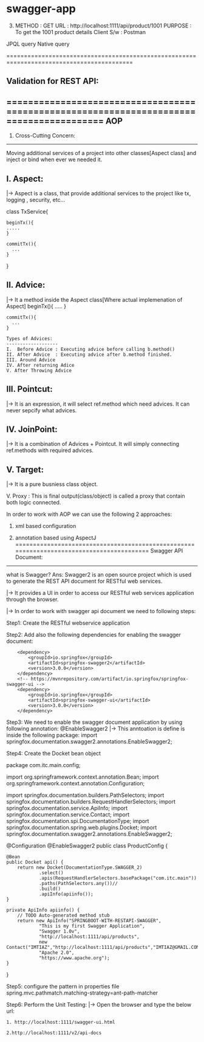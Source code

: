# swagger-app

3. 
   METHOD : GET
   URL    : http://localhost:1111/api/product/1001
   PURPOSE : To get the 1001 product details
   Client S/w : Postman





JPQL query
Native query


==========================================================================================

Validation for REST API:
--------------------------


========================================================================================
AOP
----
1. Cross-Cutting Concern:
-------------------------
Moving additional services of a project into other classes[Aspect class]  and inject or bind when ever we needed it.



I. Aspect:
----------
|-> Aspect is a class, that provide additional services to the project like tx, logging , security, etc...



class TxService{
	
	beginTx(){
    .....
	}

	commitTx(){
	  ...
	}
}


II. Advice:
----------
|-> It a method inside the Aspect class[Where actual implemenation of Aspect]
    beginTx(){
    .....
	}

	commitTx(){
	  ...
	}

	Types of Advices:
	-------------------
	I.  Before Advice : Executing advice before calling b.method()
	II. After Advice  : Executing advice after b.method finished.
	III. Around Advice
	IV. After returning Adice
	V. After Throwing Advice

III. Pointcut:
---------------
|-> It is an expression, it will select ref.method which need advices. It can never sepcify what advices.


IV. JoinPoint:
---------------
|-> It is a combination of Advices + Pointcut. It will simply connecting ref.methods
     with required advices.


 V. Target:
 -----------
 |-> It is a pure busniess class object.

 V. Proxy : This is final output(class/object) is called a proxy that contain
             both logic connected.



In order to work with  AOP we can use the following 2 approaches:

1. xml based configuration

2. annotation based using AspectJ
=========================================================================================
Swagger API Document:
----------------------
what is Swagger?
Ans:
Swagger2 is an open source project which is used to generate the REST API document
for RESTful web services.

|-> It provides a UI in order to access our RESTful web services application through
    the browser.

|-> In order to work with swagger api document we need to following steps:

Step1: Create the RESTful webservice application

Step2: Add also the following dependencies for enabling the swagger document:
<!-- https://mvnrepository.com/artifact/io.springfox/springfox-swagger2 -->
		<dependency>
			<groupId>io.springfox</groupId>
			<artifactId>springfox-swagger2</artifactId>
			<version>3.0.0</version>
		</dependency>
		<!-- https://mvnrepository.com/artifact/io.springfox/springfox-swagger-ui -->
		<dependency>
			<groupId>io.springfox</groupId>
			<artifactId>springfox-swagger-ui</artifactId>
			<version>3.0.0</version>
		</dependency>



Step3: We need to enable the swagger document application by using following annotation:
       @EnableSwagger2
       |-> This anntoation is define is inside the following package:
       import springfox.documentation.swagger2.annotations.EnableSwagger2;


Step4: Create the Docket bean object 

package com.itc.main.config;

import org.springframework.context.annotation.Bean;
import org.springframework.context.annotation.Configuration;

import springfox.documentation.builders.PathSelectors;
import springfox.documentation.builders.RequestHandlerSelectors;
import springfox.documentation.service.ApiInfo;
import springfox.documentation.service.Contact;
import springfox.documentation.spi.DocumentationType;
import springfox.documentation.spring.web.plugins.Docket;
import springfox.documentation.swagger2.annotations.EnableSwagger2;

@Configuration
@EnableSwagger2
public class ProductConfig {

	
	@Bean
	public Docket api() {
		return new Docket(DocumentationType.SWAGGER_2)
				.select()
				.apis(RequestHandlerSelectors.basePackage("com.itc.main"))
				.paths(PathSelectors.any())//
				.build()
				.apiInfo(apiinfo());
	}

	private ApiInfo apiinfo() {
		// TODO Auto-generated method stub
		return new ApiInfo("SPRINGBOOT-WITH-RESTAPI-SWAGGER", 
				"This is my first Swagger Application", 
				"Swagger 1.0v", 
				"http://localhost:1111/api/products", 
				new Contact("IMTIAZ","http://localhost:1111/api/products","IMTIAZ@GMAIL.COM"), 
				"Apache 2.0", 
				"https://www.apache.org");
	}
}

Step5: configure the pattern in properties file
spring.mvc.pathmatch.matching-strategy=ant-path-matcher

Step6: Perform the Unit Testing:
    |-> Open the browser and type the below url:
    
    1. http://localhost:1111/swagger-ui.html

    2.http://localhost:1111/v2/api-docs
